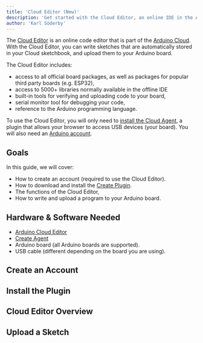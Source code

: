 ```yaml
---
title: 'Cloud Editor (New)'
description: 'Get started with the Cloud Editor, an online IDE in the Arduino Cloud.'
author: 'Karl Söderby'
---
```


The [Cloud Editor](https://app.arduino.cc/sketches/) is an online code editor that is part of the [Arduino Cloud](https://app.arduino.cc/). With the Cloud Editor, you can write sketches that are automatically stored in your Cloud sketchbook, and upload them to your Arduino board.

The Cloud Editor includes:
- access to all official board packages, as well as packages for popular third party boards (e.g. ESP32),
- access to 5000+ libraries normally available in the offline IDE
- built-in tools for verifying and uploading code to your board,
- serial monitor tool for debugging your code,
- reference to the Arduino programming language.

To use the Cloud Editor, you will only need to [install the Cloud Agent](), a plugin that allows your browser to access USB devices (your board). You will also need an [Arduino account]().

## Goals

In this guide, we will cover:

- How to create an account (required to use the Cloud Editor).
- How to download and install the [Create Plugin](https://create.arduino.cc/getting-started/plugin/welcome).
- The functions of the Cloud Editor,
- How to write and upload a program to your Arduino board.

## Hardware & Software Needed

- [Arduino Cloud Editor](https://create.arduino.cc/editor)
- [Create Agent](https://create.arduino.cc/getting-started/plugin/welcome)
- Arduino board (all Arduino boards are supported).
- USB cable (different depending on the board you are using).

## Create an Account

## Install the Plugin

## Cloud Editor Overview

## Upload a Sketch